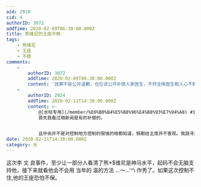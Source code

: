 ```yaml
---
aid: 2918
cid: 4
authorID: 3072
addTime: 2020-02-09T06:30:00.000Z
title: 熊维尼的王座不稳
tags:
    - 熊维尼
    - 王座
    - 不稳
comments:
    -
        authorID: 3072
        addTime: 2020-02-09T06:30:00.000Z
        content: '就算不能公开道歉，也应该公开补偿人家医生，不然全体医生都人心不稳,没法专心工作。'
    -
        authorID: 2924
        addTime: 2020-02-11T14:30:00.000Z
        content: >-
            @[水帖专用](/member/%E6%B0%B4%E5%B8%96%E4%B8%93%E7%94%A8) #1
            首先我看过相新闻是有的补偿的。


            且中央并不是对控制地方控制的很强的啥都知道，锅都给主席并不客观。我就寻思你们天天说有红色贵族隐秘世家，为啥不考虑这些人对地方政治的干预呢？有篇论文叫《中县干部》就写的很好，还有一篇《县级黑社会的生存之道》在知网上都有推荐你看看。省级干部对于县级单位的控制都不是你想象的那么强大，更何况中央对于市级的控制呢？
date: 2020-02-11T14:30:00.000Z
category: 水
---
```


这次李 文 良事件，至少让一部分人看清了熊\*$维尼是神马水平，起码不会无脑支持他，接下来就看他会不会用 当年的 温的方法 …～…'^\\ 作秀了。如果这次控制不住,他的王座恐怕不保。
